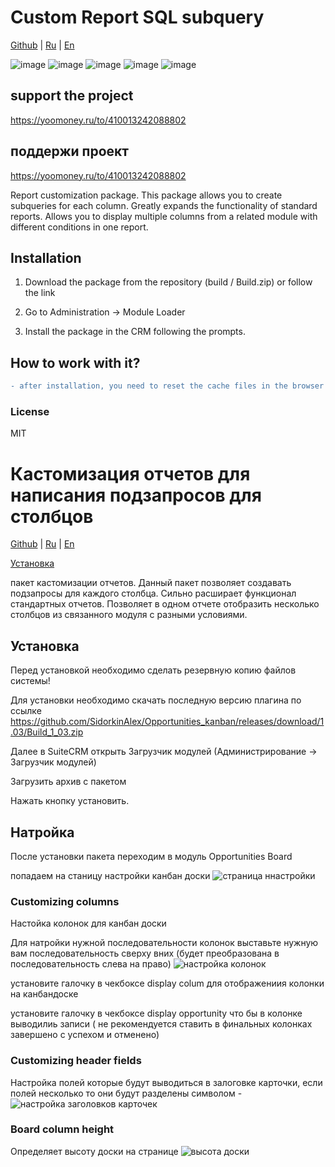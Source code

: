 # Custom Report SQL subquery

[Github](https://github.com/SidorkinAlex/Opportunities_kanban) | 
[Ru](#Кастомизация-отчетов-для-написания-подзапросов-для-столбцов) |
[En](#Custom-Report)

![image](http://web-seedteam.ru/wp-content/uploads/2021/01/report1.png)
![image](http://web-seedteam.ru/wp-content/uploads/2021/01/report2.png)
![image](http://web-seedteam.ru/wp-content/uploads/2021/01/report3.png)
![image](http://web-seedteam.ru/wp-content/uploads/2021/01/report4-1.png)
![image](http://web-seedteam.ru/wp-content/uploads/2021/01/report5.png)

## support the project
https://yoomoney.ru/to/410013242088802

## поддержи проект
https://yoomoney.ru/to/410013242088802


Report customization package.
This package allows you to create subqueries for each column. Greatly expands the functionality of standard reports. Allows you to display multiple columns from a related module with different conditions in one report.

## Installation

1. Download the package from the repository (build / Build.zip) or follow the link

2. Go to Administration -> Module Loader

3. Install the package in the CRM following the prompts.


## Нow to work with it?
```diff
- after installation, you need to reset the cache files in the browser otherwise it will not work
```

### License
MIT


# Кастомизация отчетов для написания подзапросов для столбцов
[Github](https://github.com/SidorkinAlex/Opportunities_kanban) | 
[Ru](#Кабан-доска-сделок-для-SuiteCRM) |
[En](#Opportunities-Kanban-board-from-SuiteCRM)

[Установка](#Установка)


пакет кастомизации отчетов.
Данный пакет позволяет создавать подзапросы для каждого столбца. Сильно расширает функционал стандартных отчетов. Позволяет в одном отчете отобразить несколько  столбцов из связанного модуля с разными условиями.


## Установка

Перед установкой необходимо сделать резервную копию файлов системы!

Для установки необходимо скачать последную версию плагина по ссылке https://github.com/SidorkinAlex/Opportunities_kanban/releases/download/1.03/Build_1_03.zip

Далее в SuiteCRM открыть Загрузчик модулей (Администрирование -> Загрузчик модулей)

Загрузить архив с пакетом

Нажать кнопку установить.

## Натройка
После установки пакета переходим в модуль Opportunities Board

попадаем на станицу настройки канбан доски
![страница ннастройки](http://web-seedteam.ru/wp-content/uploads/2020/12/%D0%A1%D1%82%D1%80%D0%B0%D0%BD%D0%B8%D1%86%D0%B0-%D0%BD%D0%B0%D1%81%D1%82%D1%80%D0%BE%D0%B5%D0%BA-1024x479.png)

### Сustomizing columns
Настойка колонок для канбан доски


Для натройки нужной последовательности колонок выставьте нужную вам последовательность сверху вних (будет преобразована в последовательность слева на право)
 ![настройка колонок](http://web-seedteam.ru/wp-content/uploads/2020/12/Страница-настроек-колонок.png)

 установите галочку в чекбоксе display colum для отображениия колонки на канбандоске
 
 установите галочку в чекбоксе display opportunity что бы в колонке выводилиь записи ( не рекомендуется ставить в финальных колонках завершено с успехом и отменено)
 
 
 ### Сustomizing header fields
 Настройка полей которые будут выводиться в залоговке карточки, если полей несколько то они будут разделены символом  -
 ![настройка заголовков карточек](http://web-seedteam.ru/wp-content/uploads/2020/12/screenshot-0.0.0.0-2020.12.04-18_00_14.png)
 
 
### Board column height

   Определяет высоту доски на странице
![высота доски](http://web-seedteam.ru/wp-content/uploads/2020/12/screenshot-0.0.0.0-2020.12.04-18_06_18.png)
